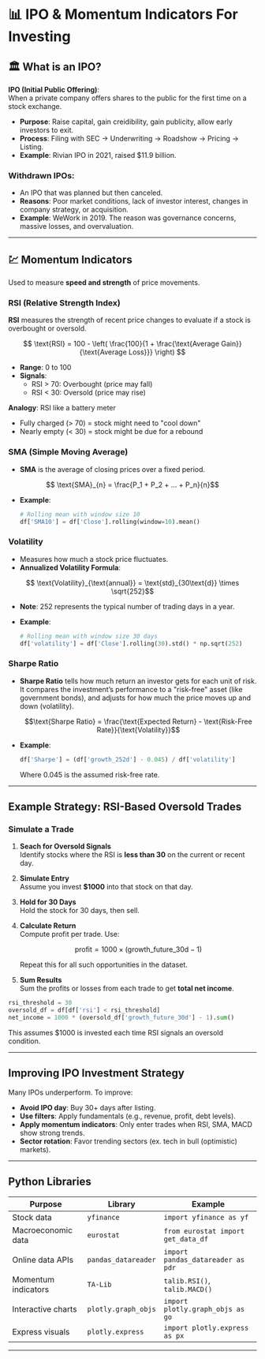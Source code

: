 # 📊 IPO & Momentum Indicators For Investing 


## 🏛️ What is an IPO?

**IPO (Initial Public Offering)**:  
When a private company offers shares to the public for the first time on a stock exchange.

- **Purpose**: Raise capital, gain creidibility, gain publicity, allow early investors to exit.
- **Process**: Filing with SEC → Underwriting → Roadshow → Pricing → Listing.
- **Example**: Rivian IPO in 2021, raised $11.9 billion.

### Withdrawn IPOs:
- An IPO that was planned but then canceled.
- **Reasons**: Poor market conditions, lack of investor interest, changes in company strategy, or acquisition.
- **Example**:  WeWork in 2019. The reason was governance concerns, massive losses, and overvaluation.


---

## 💹 Momentum Indicators

Used to measure **speed and strength** of price movements.



### RSI (Relative Strength Index)
**RSI** measures the strength of recent price changes to evaluate if a stock is overbought or oversold.
```math
  \text{RSI} = 100 - \left( \frac{100}{1 + \frac{\text{Average Gain}}{\text{Average Loss}}} \right)
  
```
- **Range**: 0 to 100
- **Signals**:
  - RSI > 70: Overbought (price may fall)
  - RSI < 30: Oversold (price may rise)

**Analogy**: RSI like a battery meter
- Fully charged (> 70) = stock might need to "cool down"
- Nearly empty (< 30) = stock might be due for a rebound

### SMA (Simple Moving Average)
- **SMA** is the average of closing prices over a fixed period.
```math
  \text{SMA}_{n} = \frac{P_1 + P_2 + ... + P_n}{n}
```

- **Example**:
  ```python
  # Rolling mean with window size 10
  df['SMA10'] = df['Close'].rolling(window=10).mean()
  ```

### Volatility
- Measures how much a stock price fluctuates.
- **Annualized Volatility Formula**:
 ```math
  \text{Volatility}_{\text{annual}} = \text{std}_{30\text{d}} \times \sqrt{252}
```

* **Note**: 252 represents the typical number of trading days in a year.
- **Example**:
  ```python
  # Rolling mean with window size 30 days
  df['volatility'] = df['Close'].rolling(30).std() * np.sqrt(252)
  ```

### Sharpe Ratio
- **Sharpe Ratio** tells how much return an investor gets for each unit of risk. It compares the investment’s performance to a "risk-free" asset (like government bonds), and adjusts for how much the price moves up and down (volatility).

  ```math
  \text{Sharpe Ratio} = \frac{\text{Expected Return} - \text{Risk-Free Rate}}{\text{Volatility}}
  ```

- **Example**:
  ```python
  df['Sharpe'] = (df['growth_252d'] - 0.045) / df['volatility']
  ```
  Where 0.045 is the assumed risk-free rate.

---

## Example Strategy: RSI-Based Oversold Trades


### Simulate a Trade

1. **Seach for Oversold Signals**  
   Identify stocks where the RSI is **less than 30** on the current or recent day.
   
2. **Simulate Entry**  
   Assume you invest **$1000** into that stock on that day.

3. **Hold for 30 Days**  
   Hold the stock for 30 days, then sell.

4. **Calculate Return**  
   Compute profit per trade. Use: 
   ```math
   \text{profit} = 1000 \times (\text{growth\_future\_30d} - 1)
   ```

   Repeat this for all such opportunities in the dataset.

5. **Sum Results**  
   Sum the profits or losses from each trade to get **total net income**.
   
```python
rsi_threshold = 30
oversold_df = df[df['rsi'] < rsi_threshold]
net_income = 1000 * (oversold_df['growth_future_30d'] - 1).sum()
```
This assumes $1000 is invested each time RSI signals an oversold condition.



---

## Improving IPO Investment Strategy

Many IPOs underperform. To improve:
- **Avoid IPO day**: Buy 30+ days after listing.
- **Use filters**: Apply fundamentals (e.g., revenue, profit, debt levels).
- **Apply momentum indicators**: Only enter trades when RSI, SMA, MACD show strong trends.
- **Sector rotation**: Favor trending sectors (ex. tech in bull (optimistic) markets).

---

## Python Libraries

| Purpose               | Library             | Example                                   |
|----------------------|----------------------|--------------------------------------------|
| Stock data         | `yfinance`           | `import yfinance as yf`                    |
| Macroeconomic data | `eurostat`           | `from eurostat import get_data_df`         |
| Online data APIs   | `pandas_datareader`  | `import pandas_datareader as pdr`          |
| Momentum indicators| `TA-Lib`             | `talib.RSI()`, `talib.MACD()`              |
| Interactive charts | `plotly.graph_objs`  | `import plotly.graph_objs as go`           |
| Express visuals    | `plotly.express`     | `import plotly.express as px`              |

---